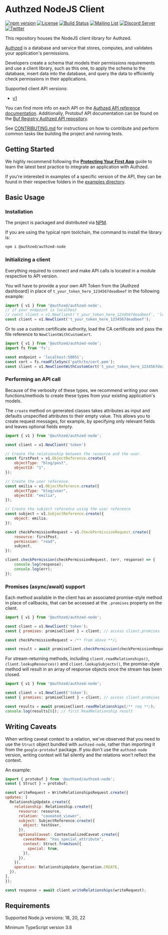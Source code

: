 # Authzed NodeJS Client

[![npm version](https://img.shields.io/npm/v/@authzed/authzed-node.svg?style=flat)](https://www.npmjs.com/package/@authzed/authzed-node)
[![License](https://img.shields.io/badge/license-Apache--2.0-blue.svg)](https://www.apache.org/licenses/LICENSE-2.0.html)
[![Build Status](https://github.com/authzed/authzed-node/workflows/authzed-node-ci/badge.svg)](https://github.com/authzed/authzed-node/actions)
[![Mailing List](https://img.shields.io/badge/email-google%20groups-4285F4)](https://groups.google.com/g/authzed-oss)
[![Discord Server](https://img.shields.io/discord/844600078504951838?color=7289da&logo=discord "Discord Server")](https://discord.gg/jTysUaxXzM)
[![Twitter](https://img.shields.io/twitter/follow/authzed?color=%23179CF0&logo=twitter&style=flat-square)](https://twitter.com/authzed)

This repository houses the NodeJS client library for Authzed.

[Authzed] is a database and service that stores, computes, and validates your application's permissions.

Developers create a schema that models their permissions requirements and use a client library, such as this one, to apply the schema to the database, insert data into the database, and query the data to efficiently check permissions in their applications.

Supported client API versions:

- [v1](https://docs.authzed.com/reference/api#authzedapiv1)

You can find more info on each API on the [Authzed API reference documentation].
Additionally, Protobuf API documentation can be found on the [Buf Registry Authzed API repository].

See [CONTRIBUTING.md] for instructions on how to contribute and perform common tasks like building the project and running tests.

[Authzed]: https://authzed.com
[Authzed API Reference documentation]: https://docs.authzed.com/reference/api
[Buf Registry Authzed API repository]: https://buf.build/authzed/api/docs/main
[CONTRIBUTING.md]: CONTRIBUTING.md

## Getting Started

We highly recommend following the **[Protecting Your First App]** guide to learn the latest best practice to integrate an application with Authzed.

If you're interested in examples of a specific version of the API, they can be found in their respective folders in the [examples directory].

[Protecting Your First App]: https://docs.authzed.com/guides/first-app
[examples directory]: /examples

## Basic Usage

### Installation

The project is packaged and distributed via [NPM].

If you are using the typical npm toolchain, the command to install the library is:

```sh
npm i @authzed/authzed-node
```

[NPM]: https://www.npmjs.com/package/@authzed/authzed-node

### Initializing a client

Everything required to connect and make API calls is located in a module respective to API version.

You will have to provide a your own API Token from the [Authzed dashboard] in place of `t_your_token_here_1234567deadbeef` in the following example:

```js
import { v1 } from '@authzed/authzed-node';
// if your endpoint is localhost
// const client = v1.NewClient('t_your_token_here_1234567deadbeef', 'localhost:50051', v1.ClientSecurity.INSECURE_LOCALHOST_ALLOWED);
const client = v1.NewClient('t_your_token_here_1234567deadbeef');
```

Or to use a custom certificate authority, load the CA certificate and pass the file reference to `NewClientWithCustomCert`.
```js
import { v1 } from '@authzed/authzed-node';
import fs from 'fs';

const endpoint = 'localhost:50051';
const cert = fs.readFileSync('path/to/cert.pem');
const client = v1.NewClientWithCustomCert('t_your_token_here_1234567deadbeef', endpoint, cert);
```

### Performing an API call

Because of the verbosity of these types, we recommend writing your own functions/methods to create these types from your existing application's models.

The `create` method on generated classes takes attributes as input and defaults unspecified attributes to their empty value. This allows you to create request messages, for example, by specifying only relevant fields and leaves optional fields empty.

```js
import { v1 } from '@authzed/authzed-node';

const client = v1.NewClient('token')

// Create the relationship between the resource and the user.
const firstPost = v1.ObjectReference.create({
    objectType: "blog/post",
    objectId: "1",
});

// Create the user reference.
const emilia = v1.ObjectReference.create({
    objectType: "blog/user",
    objectId: "emilia",
});

// Create the subject reference using the user reference
const subject = v1.SubjectReference.create({
    object: emilia,
});

const checkPermissionRequest = v1.CheckPermissionRequest.create({
    resource: firstPost,
    permission: "read",
    subject,
});

client.checkPermission(checkPermissionRequest, (err, response) => {
    console.log(response);
    console.log(err);
});
```

### Promises (async/await) support

Each method available in the client has an associated promise-style method in place of callbacks, that can be accessed at the `.promises` property on the client.

```js
import { v1 } from '@authzed/authzed-node';

const client = v1.NewClient('token');
const { promises: promiseClient } = client; // access client.promises

const checkPermissionRequest = /** from above **/;

const result = await promiseClient.checkPermission(checkPermissionRequest);
```

For stream-returning methods, including `client.readRelationships()`, `client.lookupResources()` and `client.lookupSubjects()`, the promise-style method will result in an array of response objects once the stream has been closed.

```js
import { v1 } from '@authzed/authzed-node';

const client = v1.NewClient('token');
const { promises: promiseClient } = client; // access client.promises

const results = await promiseClient.readRelationships(/** req **/);
console.log(results[0]); // first ReadRelationship result
```

## Writing Caveats

When writing caveat context to a relation, we've observed that you need to use
the `Struct` object bundled with `authzed-node`, rather than importing it from
the `google-protobuf` package. If you don't use the `authzed-node` version,
writing context will fail silently and the relations won't reflect the context.

An example:

```js
import { protobuf } from '@authzed/authzed-node';
const { Struct } = protobuf;

const writeRequest = WriteRelationshipsRequest.create({
updates: [
  RelationshipUpdate.create({
    relationship: Relationship.create({
      resource: resource,
      relation: "caveated_viewer",
      subject: SubjectReference.create({
        object: testUser,
      }),
      optionalCaveat: ContextualizedCaveat.create({
        caveatName: "has_special_attribute",
        context: Struct.fromJson({
          special: true,
        }),
      }),
    }),
    operation: RelationshipUpdate_Operation.CREATE,
  }),
],
});

const response = await client.writeRelationships(writeRequest);
```

## Requirements

Supported Node.js versions: 18, 20, 22

Minimum TypeScript version 3.8
